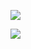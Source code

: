 <a href="https://codeclimate.com/github/atlp-rwanda/e-commerce-furebo-32-fn/test_coverage"><img src="https://api.codeclimate.com/v1/badges/39c199b1a0b2ad8320a3/test_coverage" /></a>

<a href="https://codeclimate.com/github/atlp-rwanda/e-commerce-furebo-32-fn/maintainability"><img src="https://api.codeclimate.com/v1/badges/39c199b1a0b2ad8320a3/maintainability" /></a>
